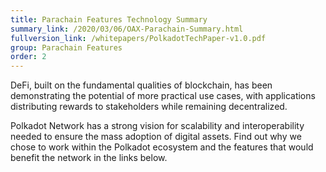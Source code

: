 ```yaml
---
title: Parachain Features Technology Summary
summary_link: /2020/03/06/OAX-Parachain-Summary.html
fullversion_link: /whitepapers/PolkadotTechPaper-v1.0.pdf
group: Parachain Features
order: 2
---
```

DeFi, built on the fundamental qualities of blockchain, has been demonstrating the potential of more practical use cases, with applications distributing rewards to stakeholders while remaining decentralized.

Polkadot Network has a strong vision for scalability and interoperability needed to ensure the mass adoption of digital assets. Find out why we chose to work within the Polkadot ecosystem and the features that would benefit the network in the links below.
